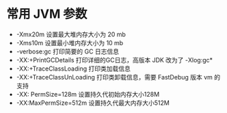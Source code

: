 # 常用 JVM 参数

- -Xmx20m 设置最大堆内存大小为 20 mb
- -Xms10m 设置最小堆内存大小为 10 mb
- -verbose:gc 打印简要的 GC 日志信息
- -XX:+PrintGCDetails 打印详细的GC日志，高版本 JDK 改为了 -Xlog:gc*
- -XX:+TraceClassLoading 打印类加载信息
- -XX:+TraceClassUnLoading 打印类卸载信息，需要 FastDebug 版本 vm 的支持
- -XX: PermSize=128m 设置持久代初始内存大小128M
- -XX:MaxPermSize=512m 设置持久代最大内存大小512M

